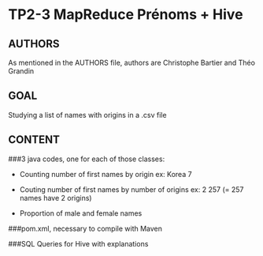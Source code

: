 # TP2-3 MapReduce Prénoms + Hive

## AUTHORS
As mentioned in the AUTHORS file, authors are Christophe Bartier and Théo Grandin

## GOAL
Studying a list of names with origins in a .csv file 

## CONTENT
###3 java codes, one for each of those classes:
- Counting number of first names by origin
  ex: Korea 7

- Couting number of first names by number of origins
  ex: 2 257 (= 257 names have 2 origins)
  
- Proportion of male and female names

###pom.xml, necessary to compile with Maven 

###SQL Queries for Hive with explanations
